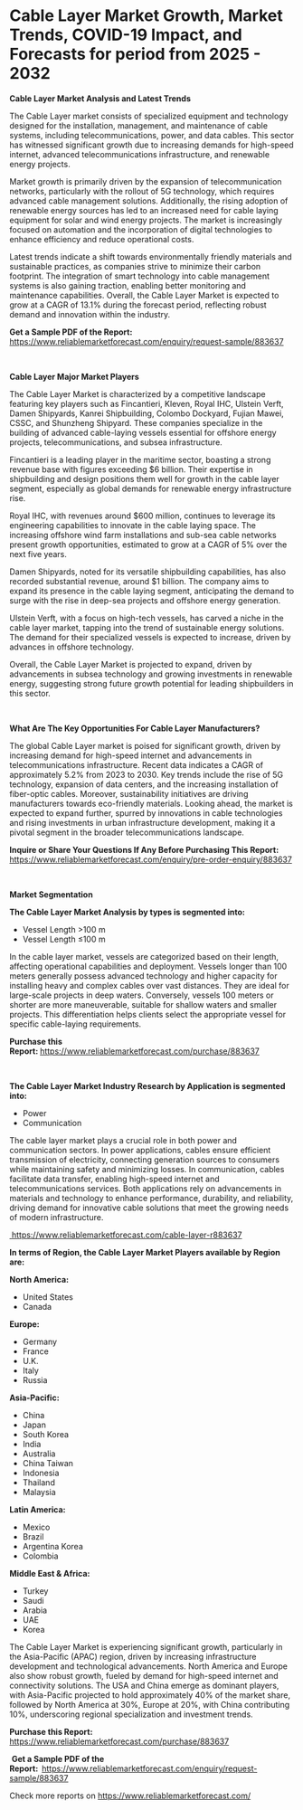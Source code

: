 <p><h1>Cable Layer Market Growth, Market Trends, COVID-19 Impact, and Forecasts for period from 2025 - 2032</h1></p><p><strong>Cable Layer Market Analysis and Latest Trends</strong></p>
<p><p>The Cable Layer market consists of specialized equipment and technology designed for the installation, management, and maintenance of cable systems, including telecommunications, power, and data cables. This sector has witnessed significant growth due to increasing demands for high-speed internet, advanced telecommunications infrastructure, and renewable energy projects.</p><p>Market growth is primarily driven by the expansion of telecommunication networks, particularly with the rollout of 5G technology, which requires advanced cable management solutions. Additionally, the rising adoption of renewable energy sources has led to an increased need for cable laying equipment for solar and wind energy projects. The market is increasingly focused on automation and the incorporation of digital technologies to enhance efficiency and reduce operational costs.</p><p>Latest trends indicate a shift towards environmentally friendly materials and sustainable practices, as companies strive to minimize their carbon footprint. The integration of smart technology into cable management systems is also gaining traction, enabling better monitoring and maintenance capabilities. Overall, the Cable Layer Market is expected to grow at a CAGR of 13.1% during the forecast period, reflecting robust demand and innovation within the industry.</p></p>
<p><strong>Get a Sample PDF of the Report:&nbsp;</strong> <a href="https://www.reliablemarketforecast.com/enquiry/request-sample/883637?utm_campaign=2949&utm_medium=2&utm_source=Github&utm_content=ia&utm_term=09042025&utm_id=cable-layer">https://www.reliablemarketforecast.com/enquiry/request-sample/883637</a></p>
<p>&nbsp;</p>
<p><strong>Cable Layer Major Market Players</strong></p>
<p><p>The Cable Layer Market is characterized by a competitive landscape featuring key players such as Fincantieri, Kleven, Royal IHC, Ulstein Verft, Damen Shipyards, Kanrei Shipbuilding, Colombo Dockyard, Fujian Mawei, CSSC, and Shunzheng Shipyard. These companies specialize in the building of advanced cable-laying vessels essential for offshore energy projects, telecommunications, and subsea infrastructure.</p><p>Fincantieri is a leading player in the maritime sector, boasting a strong revenue base with figures exceeding $6 billion. Their expertise in shipbuilding and design positions them well for growth in the cable layer segment, especially as global demands for renewable energy infrastructure rise. </p><p>Royal IHC, with revenues around $600 million, continues to leverage its engineering capabilities to innovate in the cable laying space. The increasing offshore wind farm installations and sub-sea cable networks present growth opportunities, estimated to grow at a CAGR of 5% over the next five years.</p><p>Damen Shipyards, noted for its versatile shipbuilding capabilities, has also recorded substantial revenue, around $1 billion. The company aims to expand its presence in the cable laying segment, anticipating the demand to surge with the rise in deep-sea projects and offshore energy generation.</p><p>Ulstein Verft, with a focus on high-tech vessels, has carved a niche in the cable layer market, tapping into the trend of sustainable energy solutions. The demand for their specialized vessels is expected to increase, driven by advances in offshore technology.</p><p>Overall, the Cable Layer Market is projected to expand, driven by advancements in subsea technology and growing investments in renewable energy, suggesting strong future growth potential for leading shipbuilders in this sector.</p></p>
<p>&nbsp;</p>
<p><strong>What Are The Key Opportunities For Cable Layer Manufacturers?</strong></p>
<p><p>The global Cable Layer market is poised for significant growth, driven by increasing demand for high-speed internet and advancements in telecommunications infrastructure. Recent data indicates a CAGR of approximately 5.2% from 2023 to 2030. Key trends include the rise of 5G technology, expansion of data centers, and the increasing installation of fiber-optic cables. Moreover, sustainability initiatives are driving manufacturers towards eco-friendly materials. Looking ahead, the market is expected to expand further, spurred by innovations in cable technologies and rising investments in urban infrastructure development, making it a pivotal segment in the broader telecommunications landscape.</p></p>
<p><strong>Inquire or Share Your Questions If Any Before Purchasing This Report:</strong> <a href="https://www.reliablemarketforecast.com/enquiry/pre-order-enquiry/883637?utm_campaign=2949&utm_medium=2&utm_source=Github&utm_content=ia&utm_term=09042025&utm_id=cable-layer">https://www.reliablemarketforecast.com/enquiry/pre-order-enquiry/883637</a></p>
<p>&nbsp;</p>
<p><strong>Market Segmentation</strong></p>
<p><strong>The Cable Layer Market Analysis by types is segmented into:</strong></p>
<p><ul><li>Vessel Length >100 m</li><li>Vessel Length ≤100 m</li></ul></p>
<p><p>In the cable layer market, vessels are categorized based on their length, affecting operational capabilities and deployment. Vessels longer than 100 meters generally possess advanced technology and higher capacity for installing heavy and complex cables over vast distances. They are ideal for large-scale projects in deep waters. Conversely, vessels 100 meters or shorter are more maneuverable, suitable for shallow waters and smaller projects. This differentiation helps clients select the appropriate vessel for specific cable-laying requirements.</p></p>
<p><strong>Purchase this Report:&nbsp;</strong><a href="https://www.reliablemarketforecast.com/purchase/883637?utm_campaign=2949&utm_medium=2&utm_source=Github&utm_content=ia&utm_term=09042025&utm_id=cable-layer">https://www.reliablemarketforecast.com/purchase/883637</a></p>
<p>&nbsp;</p>
<p><strong>The Cable Layer Market Industry Research by Application is segmented into:</strong></p>
<p><ul><li>Power</li><li>Communication</li></ul></p>
<p><p>The cable layer market plays a crucial role in both power and communication sectors. In power applications, cables ensure efficient transmission of electricity, connecting generation sources to consumers while maintaining safety and minimizing losses. In communication, cables facilitate data transfer, enabling high-speed internet and telecommunications services. Both applications rely on advancements in materials and technology to enhance performance, durability, and reliability, driving demand for innovative cable solutions that meet the growing needs of modern infrastructure.</p></p>
<p><a href="https://www.reliablemarketforecast.com/cable-layer-r883637?utm_campaign=2949&utm_medium=2&utm_source=Github&utm_content=ia&utm_term=09042025&utm_id=cable-layer">&nbsp;https://www.reliablemarketforecast.com/cable-layer-r883637</a></p>
<p><strong>In terms of Region, the Cable Layer Market Players available by Region are:</strong></p>
<p>
    <p> <strong> North America: </strong>
        <ul>
            <li>United States</li>
            <li>Canada</li>
        </ul>
        </p> 
    <p> <strong> Europe: </strong>
        <ul>
            <li>Germany</li>
            <li>France</li>
            <li>U.K.</li>
            <li>Italy</li>
            <li>Russia</li>
        </ul>
        </p> 
    <p> <strong> Asia-Pacific: </strong>
        <ul>
            <li>China</li>
            <li>Japan</li>
            <li>South Korea</li>
            <li>India</li>
            <li>Australia</li>
            <li>China Taiwan</li>
            <li>Indonesia</li>
            <li>Thailand</li>
            <li>Malaysia</li>
        </ul>
        </p> 
    <p> <strong> Latin America: </strong>
        <ul>
            <li>Mexico</li>
            <li>Brazil</li>
            <li>Argentina Korea</li>
            <li>Colombia</li>
        </ul>
        </p> 
    <p> <strong> Middle East & Africa: </strong>
        <ul>
            <li>Turkey</li>
            <li>Saudi</li>
            <li>Arabia</li>
            <li>UAE</li>
            <li>Korea</li>
        </ul>
    </p>
    </p>
<p><p>The Cable Layer Market is experiencing significant growth, particularly in the Asia-Pacific (APAC) region, driven by increasing infrastructure development and technological advancements. North America and Europe also show robust growth, fueled by demand for high-speed internet and connectivity solutions. The USA and China emerge as dominant players, with Asia-Pacific projected to hold approximately 40% of the market share, followed by North America at 30%, Europe at 20%, with China contributing 10%, underscoring regional specialization and investment trends.</p></p>
<p><strong>Purchase this Report: </strong><a href="https://www.reliablemarketforecast.com/purchase/883637?utm_campaign=2949&utm_medium=2&utm_source=Github&utm_content=ia&utm_term=09042025&utm_id=cable-layer">https://www.reliablemarketforecast.com/purchase/883637</a></p>
<p>&nbsp;<strong>Get a Sample PDF of the Report:&nbsp;&nbsp;</strong><a href="https://www.reliablemarketforecast.com/enquiry/request-sample/883637?utm_campaign=2949&utm_medium=2&utm_source=Github&utm_content=ia&utm_term=09042025&utm_id=cable-layer">https://www.reliablemarketforecast.com/enquiry/request-sample/883637</a></p>
<p><strong></strong></p>
<p>Check more reports on <a href="https://www.reliablemarketforecast.com/?utm_campaign=2949&utm_medium=2&utm_source=Github&utm_content=ia&utm_term=09042025&utm_id=cable-layer">https://www.reliablemarketforecast.com/</a></p>